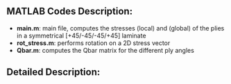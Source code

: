 ## MATLAB Codes Description:

* **main.m**: main file, computes the stresses (local) and (global) of the plies in a symmetrical [+45/-45/-45/+45] laminate
* **rot_stress.m**: performs rotation on a 2D stress vector
* **Qbar.m**: computes the Qbar matrix for the different ply angles

## Detailed Description:
